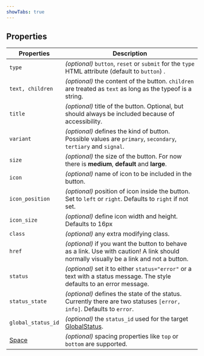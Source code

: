 ```yaml
---
showTabs: true
---
```


## Properties

| Properties                                  | Description                                                                                                                            |
| ------------------------------------------- | -------------------------------------------------------------------------------------------------------------------------------------- |
| `type`                                      | _(optional)_ `button`, `reset` or `submit` for the `type` HTML attribute (default to `button`) .                                       |
| `text, children`                            | _(optional)_ the content of the button. `children` are treated as `text` as long as the typeof is a string.                            |
| `title`                                     | _(optional)_ title of the button. Optional, but should always be included because of accessibility.                                    |
| `variant`                                   | _(optional)_ defines the kind of button. Possible values are `primary`, `secondary`, `tertiary` and `signal`.                          |
| `size`                                      | _(optional)_ the size of the button. For now there is **medium**, **default** and **large**.                                           |
| `icon`                                      | _(optional)_ name of icon to be included in the button.                                                                                |
| `icon_position`                             | _(optional)_ position of icon inside the button. Set to `left` or `right`. Defaults to `right` if not set.                             |
| `icon_size`                                 | _(optional)_ define icon width and height. Defaults to 16px                                                                            |
| `class`                                     | _(optional)_ any extra modifying class.                                                                                                |
| `href`                                      | _(optional)_ if you want the button to behave as a link. Use with caution! A link should normally visually be a link and not a button. |
| `status`                                    | _(optional)_ set it to either `status="error"` or a text with a status message. The style defaults to an error message.                |
| `status_state`                              | _(optional)_ defines the state of the status. Currently there are two statuses `[error, info]`. Defaults to `error`.                   |
| `global_status_id`                          | _(optional)_ the `status_id` used for the target [GlobalStatus](/uilib/components/global-status).                                      |
| [Space](/uilib/components/space/properties) | _(optional)_ spacing properties like `top` or `bottom` are supported.                                                                  |
